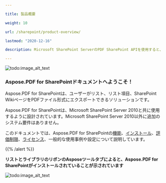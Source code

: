 ```yaml
---

title: 製品概要

weight: 10

url: /sharepoint/product-overview/

lastmod: "2020-12-16"

description: Microsoft SharePoint ServerのPDF SharePoint APIを使用すると、ユーザーはリスト、リスト項目、SharePoint WikiページをPDFファイル形式にエクスポートできます。

---
```


![todo:image_alt_text](../../aspose_pdf-for-sharepoint.png)

### **Aspose.PDF for SharePointドキュメントへようこそ！**

Aspose.PDF for SharePointは、ユーザーがリスト、リスト項目、SharePoint WikiページをPDFファイル形式にエクスポートできるソリューションです。

Aspose.PDF for SharePointは、Microsoft SharePoint Server 2010と共に使用するように設計されています。Microsoft SharePoint Server 2010以外に追加のシステム要件はありません。

このドキュメントでは、Aspose.PDF for SharePointの[機能](/pdf/sharepoint/features/)、[インストール](/pdf/sharepoint/install-aspose-pdf-for-sharepoint/)、[評価制限](/pdf/sharepoint/evaluate-aspose-pdf/)、[ライセンス](/pdf/sharepoint/license-aspose-pdf-for-sharepoint/)、一般的な使用事例や設定について説明しています。


{{% /alert %}}



**リストとライブラリのリボンのAsposeツールタブによると、Aspose.PDF for SharePointがインストールされていることが示されています**



![todo:image_alt_text](product-overview_2.png)
```